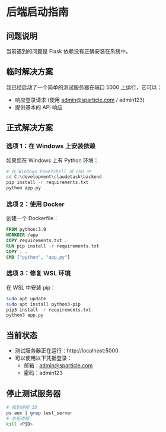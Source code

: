 # 后端启动指南

## 问题说明
当前遇到的问题是 Flask 依赖没有正确安装在系统中。

## 临时解决方案
我已经启动了一个简单的测试服务器在端口 5000 上运行，它可以：
- 响应登录请求 (使用 admin@sparticle.com / admin123)
- 提供基本的 API 响应

## 正式解决方案

### 选项 1：在 Windows 上安装依赖
如果您在 Windows 上有 Python 环境：
```bash
# 在 Windows PowerShell 或 CMD 中
cd C:\development\claudetask\backend
pip install -r requirements.txt
python app.py
```

### 选项 2：使用 Docker
创建一个 Dockerfile：
```dockerfile
FROM python:3.9
WORKDIR /app
COPY requirements.txt .
RUN pip install -r requirements.txt
COPY . .
CMD ["python", "app.py"]
```

### 选项 3：修复 WSL 环境
在 WSL 中安装 pip：
```bash
sudo apt update
sudo apt install python3-pip
pip3 install -r requirements.txt
python3 app.py
```

## 当前状态
- 测试服务器正在运行：http://localhost:5000
- 可以使用以下凭据登录：
  - 邮箱：admin@sparticle.com
  - 密码：admin123

## 停止测试服务器
```bash
# 找到进程 ID
ps aux | grep test_server
# 杀死进程
kill <PID>
```